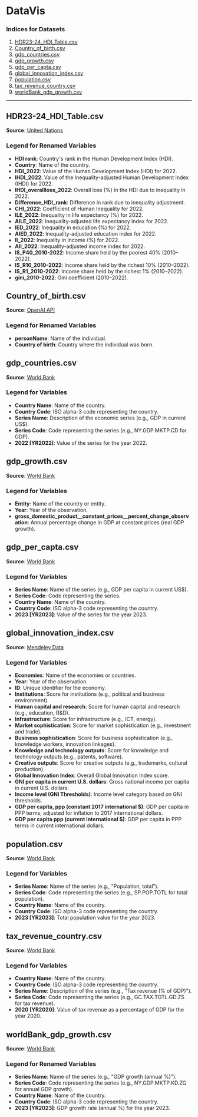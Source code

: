 # DataVis

### Indices for Datasets

1. [HDR23-24_HDI_Table.csv](#hdr23-24_hdi_tablecsv)
2. [Country_of_birth.csv](#country_of_birthcsv)
3. [gdp_countries.csv](#gdp_countriescsv)
4. [gdp_growth.csv](#gdp_growthcsv)
5. [gdp_per_capta.csv](#gdp_per_captacsv)
6. [global_innovation_index.csv](#global_innovation_indexcsv)
7. [population.csv](#populationcsv)
8. [tax_revenue_country.csv](#tax_revenue_countrycsv)
9. [worldBank_gdp_growth.csv](#worldbank_gdp_growthcsv)
---

## HDR23-24_HDI_Table.csv

**Source**: [United Nations](https://hdr.undp.org/)

### Legend for Renamed Variables

- **HDI rank**: Country's rank in the Human Development Index (HDI).
- **Country**: Name of the country.
- **HDI_2022**: Value of the Human Development Index (HDI) for 2022.
- **IHDI_2022**: Value of the Inequality-adjusted Human Development Index (IHDI) for 2022.
- **IHDI_overallloss_2022**: Overall loss (%) in the HDI due to inequality in 2022.
- **Difference_HDI_rank**: Difference in rank due to inequality adjustment.
- **CHI_2022**: Coefficient of Human Inequality for 2022.
- **ILE_2022**: Inequality in life expectancy (%) for 2022.
- **AILE_2022**: Inequality-adjusted life expectancy index for 2022.
- **IED_2022**: Inequality in education (%) for 2022.
- **AIED_2022**: Inequality-adjusted education index for 2022.
- **II_2022**: Inequality in income (%) for 2022.
- **AII_2022**: Inequality-adjusted income index for 2022.
- **IS_P40_2010-2022**: Income share held by the poorest 40% (2010–2022).
- **IS_R10_2010-2022**: Income share held by the richest 10% (2010–2022).
- **IS_R1_2010-2022**: Income share held by the richest 1% (2010–2022).
- **gini_2010-2022**: Gini coefficient (2010–2022).

## Country_of_birth.csv

**Source**: [OpenAI API](https://openai.com/)

### Legend for Renamed Variables

- **personName**: Name of the individual.
- **Country of birth**: Country where the individual was born.

## gdp_countries.csv

**Source**: [World Bank](https://www.worldbank.org/)

### Legend for Variables

- **Country Name**: Name of the country.
- **Country Code**: ISO alpha-3 code representing the country.
- **Series Name**: Description of the economic series (e.g., GDP in current US$).
- **Series Code**: Code representing the series (e.g., NY.GDP.MKTP.CD for GDP).
- **2022 [YR2022]**: Value of the series for the year 2022.
## gdp_growth.csv

**Source**: [World Bank](https://www.worldbank.org/)

### Legend for Variables

- **Entity**: Name of the country or entity.
- **Year**: Year of the observation.
- **gross_domestic_product__constant_prices__percent_change_observation**: Annual percentage change in GDP at constant prices (real GDP growth).

## gdp_per_capta.csv

**Source**: [World Bank](https://www.worldbank.org/)

### Legend for Variables

- **Series Name**: Name of the series (e.g., GDP per capita in current US$).
- **Series Code**: Code representing the series.
- **Country Name**: Name of the country.
- **Country Code**: ISO alpha-3 code representing the country.
- **2023 [YR2023]**: Value of the series for the year 2023.

## global_innovation_index.csv

**Source**: [Mendeley Data](https://data.mendeley.com/datasets/cvkdzr8tv3/)

### Legend for Variables

- **Economies**: Name of the economies or countries.
- **Year**: Year of the observation.
- **ID**: Unique identifier for the economy.
- **Institutions**: Score for institutions (e.g., political and business environment).
- **Human capital and research**: Score for human capital and research (e.g., education, R&D).
- **Infrastructure**: Score for infrastructure (e.g., ICT, energy).
- **Market sophistication**: Score for market sophistication (e.g., investment and trade).
- **Business sophistication**: Score for business sophistication (e.g., knowledge workers, innovation linkages).
- **Knowledge and technology outputs**: Score for knowledge and technology outputs (e.g., patents, software).
- **Creative outputs**: Score for creative outputs (e.g., trademarks, cultural production).
- **Global Innovation Index**: Overall Global Innovation Index score.
- **GNI per capita in current U.S. dollars**: Gross national income per capita in current U.S. dollars.
- **Income level (GNI Thresholds)**: Income level category based on GNI thresholds.
- **GDP per capita, ppp (constant 2017 international $)**: GDP per capita in PPP terms, adjusted for inflation to 2017 international dollars.
- **GDP per capita ppp (current international $)**: GDP per capita in PPP terms in current international dollars.
## population.csv

**Source**: [World Bank](https://www.worldbank.org/)

### Legend for Variables

- **Series Name**: Name of the series (e.g., "Population, total").
- **Series Code**: Code representing the series (e.g., SP.POP.TOTL for total population).
- **Country Name**: Name of the country.
- **Country Code**: ISO alpha-3 code representing the country.
- **2023 [YR2023]**: Total population value for the year 2023.
## tax_revenue_country.csv

**Source**: [World Bank](https://www.worldbank.org/)

### Legend for Variables

- **Country Name**: Name of the country.
- **Country Code**: ISO alpha-3 code representing the country.
- **Series Name**: Description of the series (e.g., "Tax revenue (% of GDP)").
- **Series Code**: Code representing the series (e.g., GC.TAX.TOTL.GD.ZS for tax revenue).
- **2020 [YR2020]**: Value of tax revenue as a percentage of GDP for the year 2020.

## worldBank_gdp_growth.csv

**Source**: [World Bank](https://www.worldbank.org/)

### Legend for Renamed Variables

- **Series Name**: Name of the series (e.g., "GDP growth (annual %)").
- **Series Code**: Code representing the series (e.g., NY.GDP.MKTP.KD.ZG for annual GDP growth).
- **Country Name**: Name of the country.
- **Country Code**: ISO alpha-3 code representing the country.
- **2023 [YR2023]**: GDP growth rate (annual %) for the year 2023.
